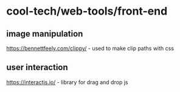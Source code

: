 # cool-tech/web-tools/front-end

## image manipulation

https://bennettfeely.com/clippy/ - used to make clip paths with css

## user interaction

https://interactjs.io/ - library for drag and drop js
